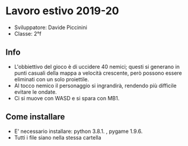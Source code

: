 # Lavoro estivo 2019-20

- Sviluppatore: Davide Piccinini
- Classe: 2°f

## Info

- L'obbiettivo del gioco è di uccidere 40 nemici; questi si generano in punti casuali della mappa a velocità crescente, però possono essere eliminati con un solo proiettile.
- Al tocco nemico il personaggio si ingrandirà, rendendo più difficile evitare le ondate.
- Ci si muove con WASD e si spara con MB1.

## Come installare

- E' necessario installare: python 3.8.1. , pygame 1.9.6.
- Tutti i file siano nella stessa cartella
